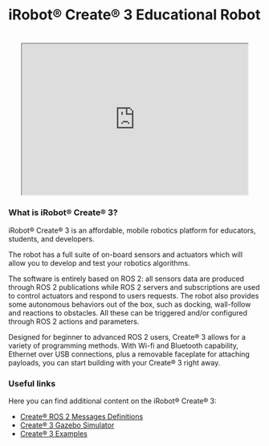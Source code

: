 # iRobot® Create® 3 Educational Robot

<h1 align="center">
    <div>
    <div style="position: relative; padding-bottom: 0%; overflow: hidden; max-width: 100%; height: auto;">
        <iframe width="450" height="300" src="https://bcove.video/3B1Aj7z" frameborder="1" allowfullscreen></iframe>
    </div>
    </div>
</h1>

### What is iRobot® Create® 3?

iRobot® Create® 3 is an affordable, mobile robotics platform for educators, students, and developers.

The robot has a full suite of on-board sensors and actuators which will allow you to develop and test your robotics algorithms.

The software is entirely based on ROS 2: all sensors data are produced through ROS 2 publications while ROS 2 servers and subscriptions are used to control actuators and respond to users requests.
The robot also provides some autonomous behaviors out of the box, such as docking, wall-follow and reactions to obstacles.
All these can be triggered and/or configured through ROS 2 actions and parameters.

Designed for beginner to advanced ROS 2 users, Create® 3 allows for a variety of programming methods.
With Wi-fi and Bluetooth capability, Ethernet over USB connections, plus a removable faceplate for attaching payloads, you can start building with your Create® 3 right away.
### Useful links

Here you can find additional content on the iRobot® Create® 3:

 - [Create® ROS 2 Messages Definitions](https://github.com/iRobotEducation/irobot_create_msgs)
 - [Create® 3 Gazebo Simulator](https://github.com/iRobotEducation/create3_sim)
 - [Create® 3 Examples](https://github.com/iRobotEducation/create3_examples)
